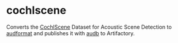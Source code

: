 # cochlscene

Converts the [CochlScene]
Dataset for Acoustic Scene Detection
to [audformat]
and publishes it with [audb]
to Artifactory.

[CochlScene]: https://zenodo.org/record/7080122
[audformat]: https://github.com/audeering/audformat
[audb]: https://github.com/audeering/audb
